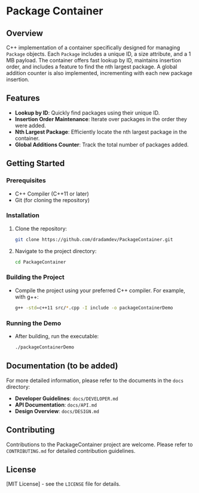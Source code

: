 # Package Container

## Overview
C++ implementation of a container specifically designed for managing `Package` objects. Each `Package` includes a unique ID, a size attribute, and a 1 MB payload. The container offers fast lookup by ID, maintains insertion order, and includes a feature to find the nth largest package. A global addition counter is also implemented, incrementing with each new package insertion.

## Features
- **Lookup by ID**: Quickly find packages using their unique ID.
- **Insertion Order Maintenance**: Iterate over packages in the order they were added.
- **Nth Largest Package**: Efficiently locate the nth largest package in the container.
- **Global Additions Counter**: Track the total number of packages added.

## Getting Started

### Prerequisites
- C++ Compiler (C++11 or later)
- Git (for cloning the repository)

### Installation
1. Clone the repository:
   ```bash
   git clone https://github.com/dradamdev/PackageContainer.git
   ```
2. Navigate to the project directory:
   ```bash
   cd PackageContainer
   ```

### Building the Project
- Compile the project using your preferred C++ compiler. For example, with g++:
  ```bash
  g++ -std=c++11 src/*.cpp -I include -o packageContainerDemo
  ```

### Running the Demo
- After building, run the executable:
  ```bash
  ./packageContainerDemo
  ```

## Documentation (to be added)
For more detailed information, please refer to the documents in the `docs` directory:
- **Developer Guidelines**: `docs/DEVELOPER.md`
- **API Documentation**: `docs/API.md`
- **Design Overview**: `docs/DESIGN.md`

## Contributing
Contributions to the PackageContainer project are welcome. Please refer to `CONTRIBUTING.md` for detailed contribution guidelines.

## License
[MIT License] - see the `LICENSE` file for details.
